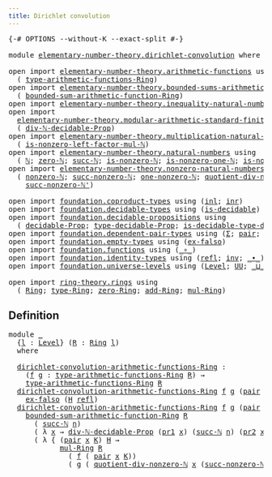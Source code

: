 ```yaml
---
title: Dirichlet convolution
---
```


<pre class="Agda"><a id="47" class="Symbol">{-#</a> <a id="51" class="Keyword">OPTIONS</a> <a id="59" class="Pragma">--without-K</a> <a id="71" class="Pragma">--exact-split</a> <a id="85" class="Symbol">#-}</a>

<a id="90" class="Keyword">module</a> <a id="97" href="elementary-number-theory.dirichlet-convolution.html" class="Module">elementary-number-theory.dirichlet-convolution</a> <a id="144" class="Keyword">where</a>

<a id="151" class="Keyword">open</a> <a id="156" class="Keyword">import</a> <a id="163" href="elementary-number-theory.arithmetic-functions.html" class="Module">elementary-number-theory.arithmetic-functions</a> <a id="209" class="Keyword">using</a>
  <a id="217" class="Symbol">(</a> <a id="219" href="elementary-number-theory.arithmetic-functions.html#612" class="Function">type-arithmetic-functions-Ring</a><a id="249" class="Symbol">)</a>
<a id="251" class="Keyword">open</a> <a id="256" class="Keyword">import</a> <a id="263" href="elementary-number-theory.bounded-sums-arithmetic-functions.html" class="Module">elementary-number-theory.bounded-sums-arithmetic-functions</a> <a id="322" class="Keyword">using</a>
  <a id="330" class="Symbol">(</a> <a id="332" href="elementary-number-theory.bounded-sums-arithmetic-functions.html#2186" class="Function">bounded-sum-arithmetic-function-Ring</a><a id="368" class="Symbol">)</a>
<a id="370" class="Keyword">open</a> <a id="375" class="Keyword">import</a> <a id="382" href="elementary-number-theory.inequality-natural-numbers.html" class="Module">elementary-number-theory.inequality-natural-numbers</a> <a id="434" class="Keyword">using</a> <a id="440" class="Symbol">(</a><a id="441" href="elementary-number-theory.inequality-natural-numbers.html#1662" class="Function">leq-ℕ</a><a id="446" class="Symbol">)</a>
<a id="448" class="Keyword">open</a> <a id="453" class="Keyword">import</a>
  <a id="462" href="elementary-number-theory.modular-arithmetic-standard-finite-types.html" class="Module">elementary-number-theory.modular-arithmetic-standard-finite-types</a> <a id="528" class="Keyword">using</a>
  <a id="536" class="Symbol">(</a> <a id="538" href="elementary-number-theory.modular-arithmetic-standard-finite-types.html#33844" class="Function">div-ℕ-decidable-Prop</a><a id="558" class="Symbol">)</a>
<a id="560" class="Keyword">open</a> <a id="565" class="Keyword">import</a> <a id="572" href="elementary-number-theory.multiplication-natural-numbers.html" class="Module">elementary-number-theory.multiplication-natural-numbers</a> <a id="628" class="Keyword">using</a>
  <a id="636" class="Symbol">(</a> <a id="638" href="elementary-number-theory.multiplication-natural-numbers.html#6677" class="Function">is-nonzero-left-factor-mul-ℕ</a><a id="666" class="Symbol">)</a>
<a id="668" class="Keyword">open</a> <a id="673" class="Keyword">import</a> <a id="680" href="elementary-number-theory.natural-numbers.html" class="Module">elementary-number-theory.natural-numbers</a> <a id="721" class="Keyword">using</a>
  <a id="729" class="Symbol">(</a> <a id="731" href="elementary-number-theory.natural-numbers.html#1548" class="Datatype">ℕ</a><a id="732" class="Symbol">;</a> <a id="734" href="elementary-number-theory.natural-numbers.html#1569" class="InductiveConstructor">zero-ℕ</a><a id="740" class="Symbol">;</a> <a id="742" href="elementary-number-theory.natural-numbers.html#1582" class="InductiveConstructor">succ-ℕ</a><a id="748" class="Symbol">;</a> <a id="750" href="elementary-number-theory.natural-numbers.html#2029" class="Function">is-nonzero-ℕ</a><a id="762" class="Symbol">;</a> <a id="764" href="elementary-number-theory.natural-numbers.html#3443" class="Function">is-nonzero-one-ℕ</a><a id="780" class="Symbol">;</a> <a id="782" href="elementary-number-theory.natural-numbers.html#2893" class="Function">is-nonzero-succ-ℕ</a><a id="799" class="Symbol">)</a>
<a id="801" class="Keyword">open</a> <a id="806" class="Keyword">import</a> <a id="813" href="elementary-number-theory.nonzero-natural-numbers.html" class="Module">elementary-number-theory.nonzero-natural-numbers</a> <a id="862" class="Keyword">using</a>
  <a id="870" class="Symbol">(</a> <a id="872" href="elementary-number-theory.nonzero-natural-numbers.html#723" class="Function">nonzero-ℕ</a><a id="881" class="Symbol">;</a> <a id="883" href="elementary-number-theory.nonzero-natural-numbers.html#1019" class="Function">succ-nonzero-ℕ</a><a id="897" class="Symbol">;</a> <a id="899" href="elementary-number-theory.nonzero-natural-numbers.html#933" class="Function">one-nonzero-ℕ</a><a id="912" class="Symbol">;</a> <a id="914" href="elementary-number-theory.nonzero-natural-numbers.html#1282" class="Function">quotient-div-nonzero-ℕ</a><a id="936" class="Symbol">;</a>
    <a id="942" href="elementary-number-theory.nonzero-natural-numbers.html#1156" class="Function">succ-nonzero-ℕ&#39;</a><a id="957" class="Symbol">)</a>

<a id="960" class="Keyword">open</a> <a id="965" class="Keyword">import</a> <a id="972" href="foundation.coproduct-types.html" class="Module">foundation.coproduct-types</a> <a id="999" class="Keyword">using</a> <a id="1005" class="Symbol">(</a><a id="1006" href="foundation.coproduct-types.html#1250" class="InductiveConstructor">inl</a><a id="1009" class="Symbol">;</a> <a id="1011" href="foundation.coproduct-types.html#1268" class="InductiveConstructor">inr</a><a id="1014" class="Symbol">)</a>
<a id="1016" class="Keyword">open</a> <a id="1021" class="Keyword">import</a> <a id="1028" href="foundation.decidable-types.html" class="Module">foundation.decidable-types</a> <a id="1055" class="Keyword">using</a> <a id="1061" class="Symbol">(</a><a id="1062" href="foundation.decidable-types.html#1915" class="Function">is-decidable</a><a id="1074" class="Symbol">)</a>
<a id="1076" class="Keyword">open</a> <a id="1081" class="Keyword">import</a> <a id="1088" href="foundation.decidable-propositions.html" class="Module">foundation.decidable-propositions</a> <a id="1122" class="Keyword">using</a>
  <a id="1130" class="Symbol">(</a> <a id="1132" href="foundation-core.decidable-propositions.html#646" class="Function">decidable-Prop</a><a id="1146" class="Symbol">;</a> <a id="1148" href="foundation-core.decidable-propositions.html#872" class="Function">type-decidable-Prop</a><a id="1167" class="Symbol">;</a> <a id="1169" href="foundation-core.decidable-propositions.html#1102" class="Function">is-decidable-type-decidable-Prop</a><a id="1201" class="Symbol">)</a>
<a id="1203" class="Keyword">open</a> <a id="1208" class="Keyword">import</a> <a id="1215" href="foundation.dependent-pair-types.html" class="Module">foundation.dependent-pair-types</a> <a id="1247" class="Keyword">using</a> <a id="1253" class="Symbol">(</a><a id="1254" href="foundation-core.dependent-pair-types.html#515" class="Record">Σ</a><a id="1255" class="Symbol">;</a> <a id="1257" href="foundation-core.dependent-pair-types.html#588" class="InductiveConstructor">pair</a><a id="1261" class="Symbol">;</a> <a id="1263" href="foundation-core.dependent-pair-types.html#605" class="Field">pr1</a><a id="1266" class="Symbol">;</a> <a id="1268" href="foundation-core.dependent-pair-types.html#617" class="Field">pr2</a><a id="1271" class="Symbol">)</a>
<a id="1273" class="Keyword">open</a> <a id="1278" class="Keyword">import</a> <a id="1285" href="foundation.empty-types.html" class="Module">foundation.empty-types</a> <a id="1308" class="Keyword">using</a> <a id="1314" class="Symbol">(</a><a id="1315" href="foundation-core.empty-types.html#1160" class="Function">ex-falso</a><a id="1323" class="Symbol">)</a>
<a id="1325" class="Keyword">open</a> <a id="1330" class="Keyword">import</a> <a id="1337" href="foundation.functions.html" class="Module">foundation.functions</a> <a id="1358" class="Keyword">using</a> <a id="1364" class="Symbol">(</a><a id="1365" href="foundation-core.functions.html#420" class="Function Operator">_∘_</a><a id="1368" class="Symbol">)</a>
<a id="1370" class="Keyword">open</a> <a id="1375" class="Keyword">import</a> <a id="1382" href="foundation.identity-types.html" class="Module">foundation.identity-types</a> <a id="1408" class="Keyword">using</a> <a id="1414" class="Symbol">(</a><a id="1415" href="foundation-core.identity-types.html#1820" class="InductiveConstructor">refl</a><a id="1419" class="Symbol">;</a> <a id="1421" href="foundation-core.identity-types.html#2729" class="Function">inv</a><a id="1424" class="Symbol">;</a> <a id="1426" href="foundation-core.identity-types.html#2425" class="Function Operator">_∙_</a><a id="1429" class="Symbol">)</a>
<a id="1431" class="Keyword">open</a> <a id="1436" class="Keyword">import</a> <a id="1443" href="foundation.universe-levels.html" class="Module">foundation.universe-levels</a> <a id="1470" class="Keyword">using</a> <a id="1476" class="Symbol">(</a><a id="1477" href="Agda.Primitive.html#597" class="Postulate">Level</a><a id="1482" class="Symbol">;</a> <a id="1484" href="foundation-core.universe-levels.html#235" class="Primitive">UU</a><a id="1486" class="Symbol">;</a> <a id="1488" href="Agda.Primitive.html#810" class="Primitive Operator">_⊔_</a><a id="1491" class="Symbol">)</a>

<a id="1494" class="Keyword">open</a> <a id="1499" class="Keyword">import</a> <a id="1506" href="ring-theory.rings.html" class="Module">ring-theory.rings</a> <a id="1524" class="Keyword">using</a>
  <a id="1532" class="Symbol">(</a> <a id="1534" href="ring-theory.rings.html#2551" class="Function">Ring</a><a id="1538" class="Symbol">;</a> <a id="1540" href="ring-theory.rings.html#2808" class="Function">type-Ring</a><a id="1549" class="Symbol">;</a> <a id="1551" href="ring-theory.rings.html#5170" class="Function">zero-Ring</a><a id="1560" class="Symbol">;</a> <a id="1562" href="ring-theory.rings.html#3153" class="Function">add-Ring</a><a id="1570" class="Symbol">;</a> <a id="1572" href="ring-theory.rings.html#6590" class="Function">mul-Ring</a><a id="1580" class="Symbol">)</a>
</pre>
## Definition

<pre class="Agda"><a id="1610" class="Keyword">module</a> <a id="1617" href="elementary-number-theory.dirichlet-convolution.html#1617" class="Module">_</a>
  <a id="1621" class="Symbol">{</a><a id="1622" href="elementary-number-theory.dirichlet-convolution.html#1622" class="Bound">l</a> <a id="1624" class="Symbol">:</a> <a id="1626" href="Agda.Primitive.html#597" class="Postulate">Level</a><a id="1631" class="Symbol">}</a> <a id="1633" class="Symbol">(</a><a id="1634" href="elementary-number-theory.dirichlet-convolution.html#1634" class="Bound">R</a> <a id="1636" class="Symbol">:</a> <a id="1638" href="ring-theory.rings.html#2551" class="Function">Ring</a> <a id="1643" href="elementary-number-theory.dirichlet-convolution.html#1622" class="Bound">l</a><a id="1644" class="Symbol">)</a>
  <a id="1648" class="Keyword">where</a>

  <a id="1657" href="elementary-number-theory.dirichlet-convolution.html#1657" class="Function">dirichlet-convolution-arithmetic-functions-Ring</a> <a id="1705" class="Symbol">:</a>
    <a id="1711" class="Symbol">(</a><a id="1712" href="elementary-number-theory.dirichlet-convolution.html#1712" class="Bound">f</a> <a id="1714" href="elementary-number-theory.dirichlet-convolution.html#1714" class="Bound">g</a> <a id="1716" class="Symbol">:</a> <a id="1718" href="elementary-number-theory.arithmetic-functions.html#612" class="Function">type-arithmetic-functions-Ring</a> <a id="1749" href="elementary-number-theory.dirichlet-convolution.html#1634" class="Bound">R</a><a id="1750" class="Symbol">)</a> <a id="1752" class="Symbol">→</a>
    <a id="1758" href="elementary-number-theory.arithmetic-functions.html#612" class="Function">type-arithmetic-functions-Ring</a> <a id="1789" href="elementary-number-theory.dirichlet-convolution.html#1634" class="Bound">R</a>
  <a id="1793" href="elementary-number-theory.dirichlet-convolution.html#1657" class="Function">dirichlet-convolution-arithmetic-functions-Ring</a> <a id="1841" href="elementary-number-theory.dirichlet-convolution.html#1841" class="Bound">f</a> <a id="1843" href="elementary-number-theory.dirichlet-convolution.html#1843" class="Bound">g</a> <a id="1845" class="Symbol">(</a><a id="1846" href="foundation-core.dependent-pair-types.html#588" class="InductiveConstructor">pair</a> <a id="1851" href="elementary-number-theory.natural-numbers.html#1569" class="InductiveConstructor">zero-ℕ</a> <a id="1858" href="elementary-number-theory.dirichlet-convolution.html#1858" class="Bound">H</a><a id="1859" class="Symbol">)</a> <a id="1861" class="Symbol">=</a>
    <a id="1867" href="foundation-core.empty-types.html#1160" class="Function">ex-falso</a> <a id="1876" class="Symbol">(</a><a id="1877" href="elementary-number-theory.dirichlet-convolution.html#1858" class="Bound">H</a> <a id="1879" href="foundation-core.identity-types.html#1820" class="InductiveConstructor">refl</a><a id="1883" class="Symbol">)</a> 
  <a id="1888" href="elementary-number-theory.dirichlet-convolution.html#1657" class="Function">dirichlet-convolution-arithmetic-functions-Ring</a> <a id="1936" href="elementary-number-theory.dirichlet-convolution.html#1936" class="Bound">f</a> <a id="1938" href="elementary-number-theory.dirichlet-convolution.html#1938" class="Bound">g</a> <a id="1940" class="Symbol">(</a><a id="1941" href="foundation-core.dependent-pair-types.html#588" class="InductiveConstructor">pair</a> <a id="1946" class="Symbol">(</a><a id="1947" href="elementary-number-theory.natural-numbers.html#1582" class="InductiveConstructor">succ-ℕ</a> <a id="1954" href="elementary-number-theory.dirichlet-convolution.html#1954" class="Bound">n</a><a id="1955" class="Symbol">)</a> <a id="1957" href="elementary-number-theory.dirichlet-convolution.html#1957" class="Bound">H</a><a id="1958" class="Symbol">)</a> <a id="1960" class="Symbol">=</a>
    <a id="1966" href="elementary-number-theory.bounded-sums-arithmetic-functions.html#2186" class="Function">bounded-sum-arithmetic-function-Ring</a> <a id="2003" href="elementary-number-theory.dirichlet-convolution.html#1634" class="Bound">R</a>
      <a id="2011" class="Symbol">(</a> <a id="2013" href="elementary-number-theory.natural-numbers.html#1582" class="InductiveConstructor">succ-ℕ</a> <a id="2020" href="elementary-number-theory.dirichlet-convolution.html#1954" class="Bound">n</a><a id="2021" class="Symbol">)</a>
      <a id="2029" class="Symbol">(</a> <a id="2031" class="Symbol">λ</a> <a id="2033" href="elementary-number-theory.dirichlet-convolution.html#2033" class="Bound">x</a> <a id="2035" class="Symbol">→</a> <a id="2037" href="elementary-number-theory.modular-arithmetic-standard-finite-types.html#33844" class="Function">div-ℕ-decidable-Prop</a> <a id="2058" class="Symbol">(</a><a id="2059" href="foundation-core.dependent-pair-types.html#605" class="Field">pr1</a> <a id="2063" href="elementary-number-theory.dirichlet-convolution.html#2033" class="Bound">x</a><a id="2064" class="Symbol">)</a> <a id="2066" class="Symbol">(</a><a id="2067" href="elementary-number-theory.natural-numbers.html#1582" class="InductiveConstructor">succ-ℕ</a> <a id="2074" href="elementary-number-theory.dirichlet-convolution.html#1954" class="Bound">n</a><a id="2075" class="Symbol">)</a> <a id="2077" class="Symbol">(</a><a id="2078" href="foundation-core.dependent-pair-types.html#617" class="Field">pr2</a> <a id="2082" href="elementary-number-theory.dirichlet-convolution.html#2033" class="Bound">x</a><a id="2083" class="Symbol">))</a>
      <a id="2092" class="Symbol">(</a> <a id="2094" class="Symbol">λ</a> <a id="2096" class="Symbol">{</a> <a id="2098" class="Symbol">(</a><a id="2099" href="foundation-core.dependent-pair-types.html#588" class="InductiveConstructor">pair</a> <a id="2104" href="elementary-number-theory.dirichlet-convolution.html#2104" class="Bound">x</a> <a id="2106" href="elementary-number-theory.dirichlet-convolution.html#2106" class="Bound">K</a><a id="2107" class="Symbol">)</a> <a id="2109" href="elementary-number-theory.dirichlet-convolution.html#2109" class="Bound">H</a> <a id="2111" class="Symbol">→</a>
            <a id="2125" href="ring-theory.rings.html#6590" class="Function">mul-Ring</a> <a id="2134" href="elementary-number-theory.dirichlet-convolution.html#1634" class="Bound">R</a>
              <a id="2150" class="Symbol">(</a> <a id="2152" href="elementary-number-theory.dirichlet-convolution.html#1936" class="Bound">f</a> <a id="2154" class="Symbol">(</a> <a id="2156" href="foundation-core.dependent-pair-types.html#588" class="InductiveConstructor">pair</a> <a id="2161" href="elementary-number-theory.dirichlet-convolution.html#2104" class="Bound">x</a> <a id="2163" href="elementary-number-theory.dirichlet-convolution.html#2106" class="Bound">K</a><a id="2164" class="Symbol">))</a>
              <a id="2181" class="Symbol">(</a> <a id="2183" href="elementary-number-theory.dirichlet-convolution.html#1938" class="Bound">g</a> <a id="2185" class="Symbol">(</a> <a id="2187" href="elementary-number-theory.nonzero-natural-numbers.html#1282" class="Function">quotient-div-nonzero-ℕ</a> <a id="2210" href="elementary-number-theory.dirichlet-convolution.html#2104" class="Bound">x</a> <a id="2212" class="Symbol">(</a><a id="2213" href="elementary-number-theory.nonzero-natural-numbers.html#1156" class="Function">succ-nonzero-ℕ&#39;</a> <a id="2229" href="elementary-number-theory.dirichlet-convolution.html#1954" class="Bound">n</a><a id="2230" class="Symbol">)</a> <a id="2232" href="elementary-number-theory.dirichlet-convolution.html#2109" class="Bound">H</a><a id="2233" class="Symbol">))})</a>
</pre>